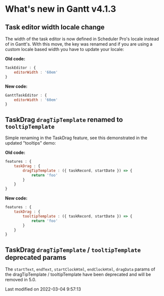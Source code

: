 # What's new in Gantt v4.1.3

## Task editor width locale change

The width of the task editor is now defined in Scheduler Pro's locale instead of in Gantt's. With this move, the key was
renamed and if you are using a custom locale based width you have to update your locale:

**Old code:**

```javascript
TaskEditor : {
    editorWidth : '60em'
}
```

**New code:**

```javascript
GanttTaskEditor : {
    editorWidth : '60em'
}
```

## TaskDrag `dragTipTemplate` renamed to `tooltipTemplate`

Simple renaming in the TaskDrag feature, see this demonstrated in the updated "tooltips" demo:

**Old code:**

```javascript
features : {
    taskDrag : {
        dragTipTemplate : ({ taskRecord, startDate }) => {
            return 'foo'
        }
    }
}
```

**New code:**

```javascript
features : {
    taskDrag : {
        tooltipTemplate : ({ taskRecord, startDate }) => {
            return 'foo'
        }
    }
}
```

## TaskDrag `dragTipTemplate` / `tooltipTemplate` deprecated params

The `startText`, `endText`, `startClockHtml`, `endClockHtml`, `dragData` params of the dragTipTemplate / tooltipTemplate
have been deprecated and will be removed in 5.0.


<p class="last-modified">Last modified on 2022-03-04 9:57:13</p>